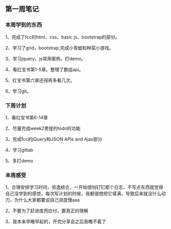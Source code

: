 ## 第一周笔记

### 本周学到的东西

1、完成了fcc的html、css、basic js、bootstrap的部分。

2、学习了grid，bootstrap,完成小青蛙和种菜小游戏。

3、学习jquery，js常用案例，打demo。

4、看红宝书第1-5章。整理了数组api。

5、红宝书第六章还得再多看几次。

6、学习git。

### 下周计划

1、看红宝书第6-14章

2、尽量完成week2里提的todo的功能

3、完成fcc的jQuery和JSON APIs and Ajax部分

4、学习gitlab

5、多打demo 

### 本周感受

1、合理安排学习时间，劳逸结合，一开始很怕钉钉那个日志，不写点东西就觉得自己没学到的感觉，每次写计划的时候，我都很想把它填满，导致后来就没什么动力，为什么大家都要说自己进度慢aaa

2、不要为了赶进度而应付，要真正的理解

3、我本来早睡早起的，开完分享会之后我睡不着了